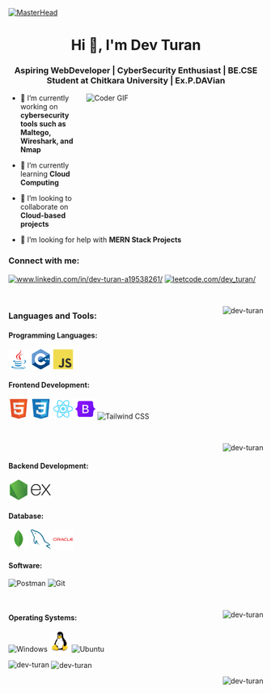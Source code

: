 [![MasterHead](https://user-images.githubusercontent.com/74038190/212284136-03988914-d899-44b4-b1d9-4eeccf656e44.gif)](https://github.com/dev-turan)

<h1 align="center">Hi 👋, I'm Dev Turan</h1>
<h3 align="center">Aspiring WebDeveloper | CyberSecurity Enthusiast | BE.CSE Student at Chitkara University | Ex.P.DAVian</h3>

<img align="right" alt="Coder GIF" height=250 width=350 src="https://raw.githubusercontent.com/TheDudeThatCode/TheDudeThatCode/master/Assets/Developer.gif" />

- 🔭 I’m currently working on **cybersecurity tools such as Maltego, Wireshark, and Nmap**

- 🌱 I’m currently learning **Cloud Computing**

- 👯 I’m looking to collaborate on **Cloud-based projects**

- 🤝 I’m looking for help with **MERN Stack Projects**

<h3 align="left">Connect with me:</h3>
<p align="left">
  <a href="https://linkedin.com/in/www.linkedin.com/in/dev-turan-a19538261/" target="blank"><img align="center" src="https://raw.githubusercontent.com/rahuldkjain/github-profile-readme-generator/master/src/images/icons/Social/linked-in-alt.svg" alt="www.linkedin.com/in/dev-turan-a19538261/" height="30" width="40" /></a>
  <a href="https://www.leetcode.com/leetcode.com/dev_turan/" target="blank"><img align="center" src="https://raw.githubusercontent.com/rahuldkjain/github-profile-readme-generator/master/src/images/icons/Social/leet-code.svg" alt="leetcode.com/dev_turan/" height="30" width="40" /></a>
</p>

<br>
<p><img align="right" src="https://github-readme-streak-stats.herokuapp.com/?user=dev-turan&" alt="dev-turan" /></p>

<h3 align="left">Languages and Tools:</h3>

<h4 align="left">Programming Languages:</h4>
<p align="left">
  <img src="https://raw.githubusercontent.com/devicons/devicon/master/icons/java/java-original.svg" alt="Java" width="40" height="40"/>
  <img src="https://raw.githubusercontent.com/devicons/devicon/master/icons/cplusplus/cplusplus-original.svg" alt="C++" width="40" height="40"/>
  <img src="https://raw.githubusercontent.com/devicons/devicon/master/icons/javascript/javascript-original.svg" alt="JavaScript" width="40" height="40"/>
</p>

<h4 align="left">Frontend Development:</h4>
<p align="left">
  <img src="https://raw.githubusercontent.com/devicons/devicon/master/icons/html5/html5-original.svg" alt="HTML" width="40" height="40"/>
  <img src="https://raw.githubusercontent.com/devicons/devicon/master/icons/css3/css3-original.svg" alt="CSS" width="40" height="40"/>
  <img src="https://raw.githubusercontent.com/devicons/devicon/master/icons/react/react-original.svg" alt="React" width="40" height="40"/>
  <img src="https://raw.githubusercontent.com/devicons/devicon/master/icons/bootstrap/bootstrap-original.svg" alt="Bootstrap" width="40" height="40"/>
  <img src="https://www.vectorlogo.zone/logos/tailwindcss/tailwindcss-icon.svg" alt="Tailwind CSS" width="40" height="40"/>
</p>

<br>
<p>&nbsp;<img align="right" src="https://github-readme-stats.vercel.app/api?username=dev-turan&show_icons=true" alt="dev-turan" /></p>

<h4 align="left">Backend Development:</h4>
<p align="left">
  <img src="https://raw.githubusercontent.com/devicons/devicon/master/icons/nodejs/nodejs-original.svg" alt="Node.js" width="40" height="40"/>
  <img src="https://raw.githubusercontent.com/devicons/devicon/master/icons/express/express-original.svg" alt="Express" width="40" height="40"/>
</p>

<h4 align="left">Database:</h4>
<p align="left">
  <img src="https://raw.githubusercontent.com/devicons/devicon/master/icons/mongodb/mongodb-original.svg" alt="MongoDB" width="40" height="40"/>
  <img src="https://raw.githubusercontent.com/devicons/devicon/master/icons/mysql/mysql-original.svg" alt="MySQL" width="40" height="40"/>
  <img src="https://raw.githubusercontent.com/devicons/devicon/master/icons/oracle/oracle-original.svg" alt="Oracle" width="40" height="40"/>
</p>

<h4 align="left">Software:</h4>
<p align="left">
  <img src="https://www.vectorlogo.zone/logos/getpostman/getpostman-icon.svg" alt="Postman" width="40" height="40"/>
  <img src="https://www.vectorlogo.zone/logos/git-scm/git-scm-icon.svg" alt="Git" width="40" height="40"/>
  <!-- Add more software logos as needed -->
</p>

<br>
<p><img align="right" src="https://github-readme-stats.vercel.app/api/top-langs/?username=dev-turan&layout=compact&hide=html" alt="dev-turan" /></p>

<h4 align="left">Operating Systems:</h4>
<p align="left">
  <img src="https://raw.githubusercontent.com/devicons/devicon/master/icons/windows/windows-original.svg" alt="Windows" width="40" height="40"/>
  <img src="https://raw.githubusercontent.com/devicons/devicon/master/icons/linux/linux-original.svg" alt="Linux" width="40" height="40"/>
  <img src="https://www.vectorlogo.zone/logos/ubuntu/ubuntu-icon.svg" alt="Ubuntu" width="40" height="40"/>
  <!-- Add more OS logos as needed -->
</p>

<p><img align="left" src="https://github-readme-stats.vercel.app/api/top-langs/?username=dev-turan&layout=compact&hide=html" alt="dev-turan" /></p>

<p>&nbsp;<img align="center" src="https://github-readme-stats.vercel.app/api?username=dev-turan&show_icons=true" alt="dev-turan" /></p>

<p><img align="right" src="https://github-readme-streak-stats.herokuapp.com/?user=dev-turan&" alt="dev-turan" /></p>

